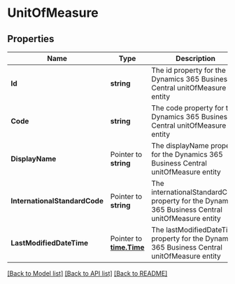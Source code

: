 # UnitOfMeasure

## Properties

Name | Type | Description | Notes
------------ | ------------- | ------------- | -------------
**Id** | **string** | The id property for the Dynamics 365 Business Central unitOfMeasure entity | [optional] 
**Code** | **string** | The code property for the Dynamics 365 Business Central unitOfMeasure entity | [optional] 
**DisplayName** | Pointer to **string** | The displayName property for the Dynamics 365 Business Central unitOfMeasure entity | [optional] 
**InternationalStandardCode** | Pointer to **string** | The internationalStandardCode property for the Dynamics 365 Business Central unitOfMeasure entity | [optional] 
**LastModifiedDateTime** | Pointer to [**time.Time**](time.Time.md) | The lastModifiedDateTime property for the Dynamics 365 Business Central unitOfMeasure entity | [optional] 

[[Back to Model list]](../README.md#documentation-for-models) [[Back to API list]](../README.md#documentation-for-api-endpoints) [[Back to README]](../README.md)


